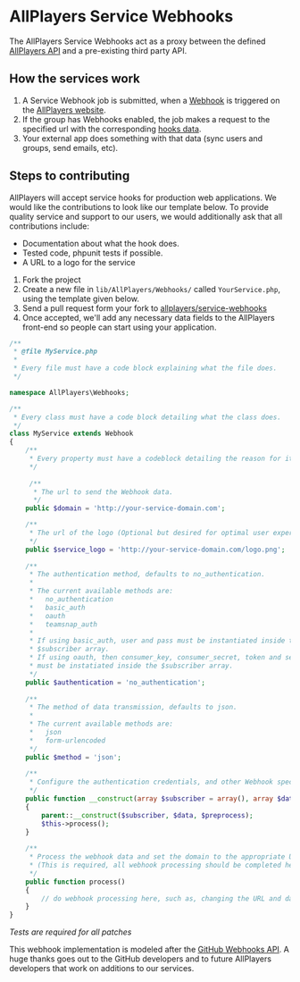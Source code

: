 # AllPlayers Service Webhooks
The AllPlayers Service Webhooks act as a proxy between the defined [AllPlayers API](http://develop.allplayers.com/) and a pre-existing third party API.

## How the services work
1. A Service Webhook job is submitted, when a [Webhook](http://develop.allplayers.com/webhooks.html) is triggered on the [AllPlayers website](https://www.allplayers.com/).
2. If the group has Webhooks enabled, the job makes a request to the specified url with the corresponding [hooks data](#).
3. Your external app does something with that data (sync users and groups, send emails, etc).

## Steps to contributing
AllPlayers will accept service hooks for production web applications. We would like the contributions to look like our template below. To provide quality service and support to our users, we would additionally ask that all contributions include:
   - Documentation about what the hook does.
   - Tested code, phpunit tests if possible.
   - A URL to a logo for the service

1. Fork the project
2. Create a new file in `lib/AllPlayers/Webhooks/` called `YourService.php`, using the template given below.
3. Send a pull request form your fork to [allplayers/service-webhooks](https://github.com/AllPlayers/service-webhooks)
4. Once accepted, we'll add any necessary data fields to the AllPlayers front-end so people can start using your application.

```php
/**
 * @file MyService.php
 *
 * Every file must have a code block explaining what the file does.
 */

namespace AllPlayers\Webhooks;

/**
 * Every class must have a code block detailing what the class does.
 */
class MyService extends Webhook
{
    /**
     * Every property must have a codeblock detailing the reason for it.
     */ 
	 
	 /**
	  * The url to send the Webhook data.
	  */
    public $domain = 'http://your-service-domain.com';

    /**
     * The url of the logo (Optional but desired for optimal user experience).
     */
    public $service_logo = 'http://your-service-domain.com/logo.png';
	
    /**
     * The authentication method, defaults to no_authentication.
	 *
	 * The current available methods are:
	 *   no_authentication
	 *   basic_auth
	 *   oauth
	 *   teamsnap_auth
	 *
     * If using basic_auth, user and pass must be instantiated inside the
	 * $subscriber array.
     * If using oauth, then consumer_key, consumer_secret, token and secret
	 * must be instatiated inside the $subscriber array.
     */
    public $authentication = 'no_authentication';
	
	/**
	 * The method of data transmission, defaults to json.
	 *
	 * The current available methods are:
	 *   json
	 *   form-urlencoded
	 */
	public $method = 'json';
	
	/**
     * Configure the authentication credentials, and other Webhook specifics here.
     */
    public function __construct(array $subscriber = array(), array $data = array(), array $preprocess = array())
    {
        parent::__construct($subscriber, $data, $preprocess);
		$this->process();
    }
	
	/**
	 * Process the webhook data and set the domain to the appropriate URL.
	 * (This is required, all webhook processing should be completed here)
	 */
	public function process()
	{
		// do webhook processing here, such as, changing the URL and data being sent.
	}
}
```

*Tests are required for all patches*

This webhook implementation is modeled after the [GitHub Webhooks API](http://developer.github.com/webhooks/). A huge thanks goes out to the GitHub developers and to future AllPlayers developers that work on additions to our services.
